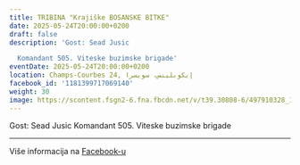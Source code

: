 ```yaml
---
title: TRIBINA "Krajiške BOSANSKE BITKE"
date: 2025-05-24T20:00:00+0200
draft: false
description: 'Gost: Sead Jusic

  Komandant 505. Viteske buzimske brigade'
eventDate: 2025-05-24T20:00:00+0200
location: Champs-Courbes 24, ‏إيكوبلينس‏، ‏سويسرا‏
facebook_id: '1181399717069140'
weight: 30
image: https://scontent.fsgn2-6.fna.fbcdn.net/v/t39.30808-6/497910328_1007825038144762_7375653666811415510_n.jpg?_nc_cat=110&ccb=1-7&_nc_sid=9e60e4&_nc_ohc=84E7-847H3cQ7kNvwFPJlJ8&_nc_oc=AdmprKoN5hqGQAGQ2jyxIv7ArknZfS9NfzHfx-Td21RkokLP-E0A814T8COw9vPfwds&_nc_zt=23&_nc_ht=scontent.fsgn2-6.fna&edm=ABTKTjYEAAAA&_nc_gid=ZX3p7zMlbbOsee0XrPzQ0g&oh=00_AfMUxtYFu4fIht6HxHYCzMHC6Np5n-0B2er97vznGRhdYA&oe=686A60AF
---
```


Gost: Sead Jusic
Komandant 505. Viteske buzimske brigade

---

Više informacija na [Facebook-u](https://facebook.com/events/1181399717069140)
